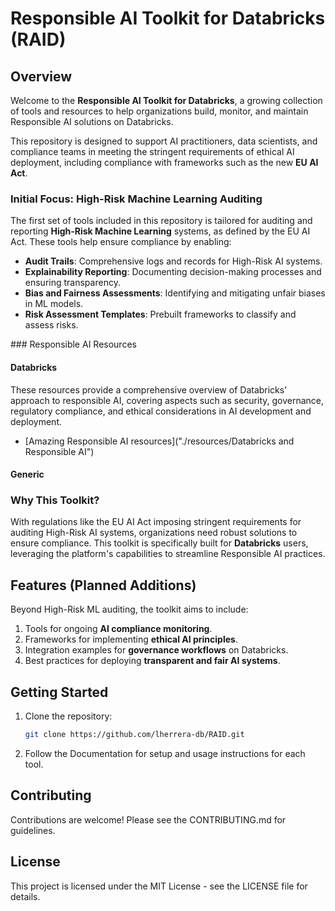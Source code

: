 # Responsible AI Toolkit for Databricks  (RAID)

## Overview  
Welcome to the **Responsible AI Toolkit for Databricks**, a growing collection of tools and resources to help organizations build, monitor, and maintain Responsible AI solutions on Databricks.  

This repository is designed to support AI practitioners, data scientists, and compliance teams in meeting the stringent requirements of ethical AI deployment, including compliance with frameworks such as the new **EU AI Act**.  

### Initial Focus: High-Risk Machine Learning Auditing  
The first set of tools included in this repository is tailored for auditing and reporting **High-Risk Machine Learning** systems, as defined by the EU AI Act. These tools help ensure compliance by enabling:  

- **Audit Trails**: Comprehensive logs and records for High-Risk AI systems.  
- **Explainability Reporting**: Documenting decision-making processes and ensuring transparency.  
- **Bias and Fairness Assessments**: Identifying and mitigating unfair biases in ML models.  
- **Risk Assessment Templates**: Prebuilt frameworks to classify and assess risks.  

### Responsible AI Resources


#### Databricks
These resources provide a comprehensive overview of Databricks' approach to responsible AI, covering aspects such as security, governance, regulatory compliance, and ethical considerations in AI development and deployment.

- [Amazing Responsible AI resources]("./resources/Databricks and Responsible AI")

#### Generic

### Why This Toolkit?  
With regulations like the EU AI Act imposing stringent requirements for auditing High-Risk AI systems, organizations need robust solutions to ensure compliance. This toolkit is specifically built for **Databricks** users, leveraging the platform's capabilities to streamline Responsible AI practices.  

## Features (Planned Additions)  
Beyond High-Risk ML auditing, the toolkit aims to include:  

1. Tools for ongoing **AI compliance monitoring**.  
2. Frameworks for implementing **ethical AI principles**.  
3. Integration examples for **governance workflows** on Databricks.  
4. Best practices for deploying **transparent and fair AI systems**.  

## Getting Started  
1. Clone the repository:  
   ```bash  
   git clone https://github.com/lherrera-db/RAID.git
   ```
2. Follow the Documentation for setup and usage instructions for each tool.

## Contributing
Contributions are welcome! Please see the CONTRIBUTING.md for guidelines.

## License
This project is licensed under the MIT License - see the LICENSE file for details.
